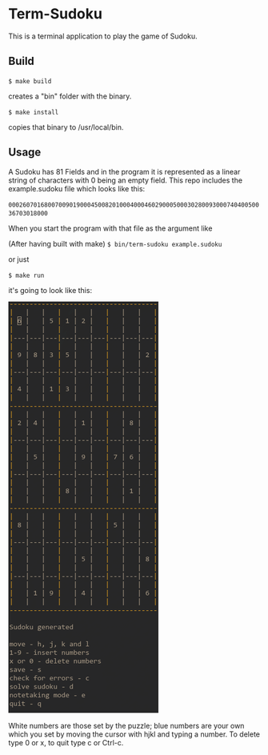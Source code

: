 # Term-Sudoku

This is a terminal application to play the game of Sudoku.

## Build

`$ make build`

creates a "bin" folder with the binary.

`$ make install`

copies that binary to /usr/local/bin.

## Usage

A Sudoku has 81 Fields and in the program it is represented as a linear string of characters with 0 being an empty field.
This repo includes the example.sudoku file which looks like this:

`000260701680070090190004500820100040004602900050003028009300074040050036703018000`

When you start the program with that file as the argument like

(After having built with make)
`$ bin/term-sudoku example.sudoku`

or just

`$ make run`

it's going to look like this:

![Example](https://raw.githubusercontent.com/theeyeofcthulhu/term-sudoku/master/example.png)

White numbers are those set by the puzzle; blue numbers are your own which you set by moving the cursor with hjkl and typing a number.
To delete type 0 or x, to quit type c or Ctrl-c.
